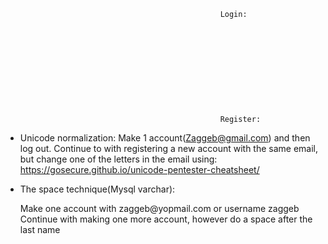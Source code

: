 

                                                    Login:











                                                    Register:

- Unicode normalization:
Make 1 account(Zaggeb@gmail.com) and then log out.
Continue to with registering a new account with the same email, but change one of the letters in the email using:
https://gosecure.github.io/unicode-pentester-cheatsheet/

- The space technique(Mysql varchar):
<ol>
Make one account with zaggeb@yopmail.com or username zaggeb
Continue with making one more account, however do a space after the last name

</ol>

